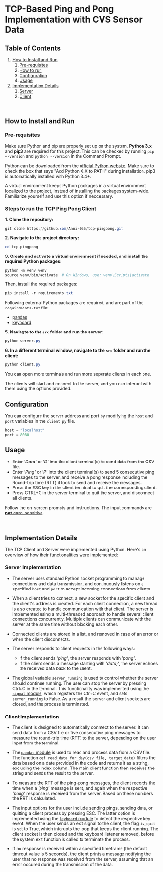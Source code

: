 # TCP-Based Ping and Pong Implementation with CVS Sensor Data
## Table of Contents

1. [How to Install and Run](#installation)
    1. [Pre-requisites](#prerequisites)
    3. [How to run](#how-to-run)
    4. [Configuration](#configuration)
    5. [Usage](#usage)
2. [Implementation Details](#implementation-details)
    1. [Server](#server)
    2. [Client](#client)

&nbsp;
## How to Install and Run <a name="installation"></a>
### Pre-requisites <a name="prerequisites"></a>
Make sure Python and pip are properly set up on the system. **Python 3.x** and **pip3** are required for this project. This can be checked by running `pip –-version` and `python --version` in the Command Prompt. 

Python can be downloaded from the [official Python website](https://www.python.org/downloads/). Make sure to check the box that says "Add Python X.X to PATH" during installation. pip3 is automatically installed with Python 3.4+.

A virtual environment keeps Python packages in a virtual environment localized to the project, instead of installing the packages system-wide. Familiarize yourself and use this option if neccessary.

### Steps to run the TCP Ping Pong Client <a name="how-to-run"></a>

**1. Clone the repository:**

   ```powershell
   git clone https://github.com/Anni-065/tcp-pingpong.git
   ```

**2. Navigate to the project directory:**

   ```powershell
   cd tcp-pingpong
   ```

**3. Create and activate a virtual environment if needed, and install the required Python packages:**
   
   ```powershell
   python -m venv venv
   source venv/bin/activate  # On Windows, use: venv\Scripts\activate
   ```

   Then, install the required packages:
   
   ```powershell
   pip install -r requirements.txt
   ```

   Following external Python packages are required, and are part of the `requirements.txt` file:

   - [pandas](https://pandas.pydata.org/)
   - [keyboard](https://github.com/boppreh/keyboard)

**5. Naviagte to the `src` folder and run the server:**

   ```powershell
   python server.py
   ```
   
**6. In a different terminal window, navigate to the `src` folder and run the client:**

   ```powershell
   python client.py
   ```
   You can open more terminals and run more seperate clients in each one.

   The clients will start and connect to the server, and you can interact with them using the options provided.

## Configuration <a name="configuration"></a>

You can configure the server address and port by modifying the `host` and `port` variables in the `client.py` file.

```python
host = "localhost"
port = 8080
```

## Usage <a name="usage"></a>

- Enter *'Data'* or *'D'* into the client terminal(s) to send data from the CSV file.
- Enter *'Ping'* or *'P'* into the client terminal(s) to send 5 consecutive ping messages to the server, and receive a pong response including the Round-trip time (RTT) it took to send and receive the messages.
- Press the ESC key in the client terminal to quit the corresponding client.
- Press CTRL+C in the server terminal to quit the server, and disconnect all clients.

Follow the on-screen prompts and instructions. The input commands are <ins>**not** case-sensitive</ins>.

&nbsp;

## Implementation Details <a name="implementation-details"></a>

The TCP Client and Server were implemented using Python. Here's an overview of how their functionalities were implemented: 

### Server Implementation <a name="server"></a>

- The server uses standard Python socket programming to manage connections and data transmission, and continuously listens on a specified `host` and `port` to accept incoming connections from clients.

- When a client tries to connect, a new socket for the specific client and the client's address is created. For each client connection, a new thread is also created to handle communication with that client. The server is implemented using a multi-threaded approach to handle several client connections concurrently. Multiple clients can communicate with the server at the same time without blocking each other.

- Connected clients are stored in a list, and removed in case of an error or when the client disconnects.

- The server responds to client requests in the following ways:
  - If the client sends *'ping'*, the server responds with *'pong'*.
  - If the client sends a message starting with *'data;'*, the server echoes the received data back to the client.

- The global variable `server_running` is used to control whether the server should continue running. The user can stop the server by pressing Ctrl+C in the terminal. This functionality was implemented using the [`signal` module](https://docs.python.org/3/library/signal.html#signal.SIGINT), which registers the Ctr+C event, and sets `server_running` to False. As a result the server and client sockets are closed, and the process is terminated.

### Client Implementation <a name="client"></a>

- The client is designed to automatically conntect to the server. It can send data from a CSV file or five consecutive ping messages to measure the round-trip time (RTT) to the server, depending on the user input from the terminal.

- The [`pandas` module](https://pandas.pydata.org/docs/reference/api/pandas.read_csv.html#pandas.read_csv) is used to read and process data from a CSV file. The function `def read_data_for_day(csv_file, target_date)` filters the data based on a date provided in the code and returns it as a string, excluding the index column. The main client function then receives the string and sends the result to the server.

- To measure the RTT of the ping-pong messages, the client records the time when a *'ping'* message is sent, and again when the respective *'pong'* response is received from the server. Based on these numbers the RRT is calculated.

- The input options for the user include sending pings, sending data, or quitting a client process by pressing ESC. The latter option is implemented using the [`keyboard` module](https://github.com/boppreh/keyboard#keyboardon_press_keykey-callback-suppressfalse) to detect the respective key event. When the user sends an exit signal to the client, the flag `is_quit` is set to True, which interupts the loop that keeps the client running. The client socket is then closed and the keyboard listener removed, before the system exit function is called to terminate the process.

- If no response is received within a specified timeframe (the default timeout value is 5 seconds), the client prints a message notifying the user that no response was received from the server, assuming that an error occured during the transmission of the data.
